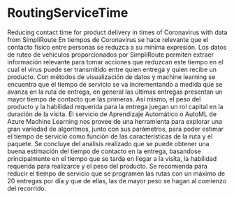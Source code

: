 # RoutingServiceTime
Reducing contact time for product delivery in times of Coronavirus with data from SimpliRoute
En tiempos de Coronavirus se hace relevante que el contacto físico entre personas se reduzca a su mínima expresión. Los datos de ruteo de vehiculos proporcionados por SimpliRoute permiten extraer información relevante para tomar acciones que reduzcan este tiempo en el cual el virus puede ser transmitido entre quien entrega y quien recibe un producto. Con métodos de visualización de datos y machine learning se encuentra que el tiempo de servicio se va incrementando a medida que se avanza en la ruta de entrega, en general las últimas entregas presentan un mayor tiempo de contacto que las primeras. Así mismo, el peso del producto y la habilidad requerida para la entrega juegan un rol capital en la duración de la visita. El servicio de Aprendizaje Automático o AutoML de Azure Machine Learning nos provee de una herramienta para explorar una gran variedad de algoritmos, junto con sus parámetros, para poder estimar el tiempo de servicio como función de las características de la ruta y el paquete. Se concluye del análisis realizado que se puede obtener una buena estimación del tiempo de contacto en la entrega, basandose principalmente en el tiempo que se tarda en llegar a la visita, la habilidad requerida para realizarce y el peso del producto. Se recomienda para reducir el tiempo de servicio que se programen las rutas con un máximo de 20 entregas por día y que de ellas, las de mayor peso se hagan al comienzo del recorrido.

